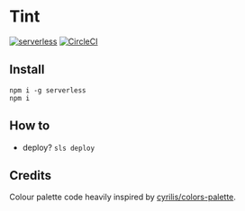 # Tint

[![serverless](http://public.serverless.com/badges/v3.svg)](http://www.serverless.com)
[![CircleCI](https://circleci.com/gh/n6g7/tint.svg?style=svg)](https://circleci.com/gh/n6g7/tint)

## Install

```
npm i -g serverless
npm i
```

## How to

- deploy? `sls deploy`

## Credits

Colour palette code heavily inspired by [cyrilis/colors-palette](https://github.com/cyrilis/colors-palette/).
